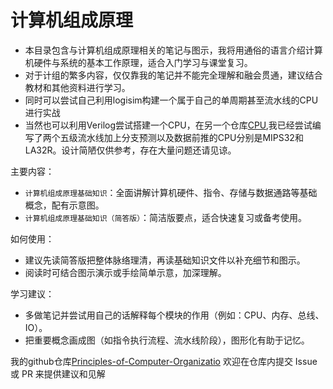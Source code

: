 # 计算机组成原理

- 本目录包含与计算机组成原理相关的笔记与图示，我将用通俗的语言介绍计算机硬件与系统的基本工作原理，适合入门学习与课堂复习。
- 对于计组的繁多内容，仅仅靠我的笔记并不能完全理解和融会贯通，建议结合教材和其他资料进行学习。
- 同时可以尝试自己利用logisim构建一个属于自己的单周期甚至流水线的CPU进行实战
- 当然也可以利用Verilog尝试搭建一个CPU，在另一个仓库[CPU](https://github.com/jlu005807/CPU),我已经尝试编写了两个五级流水线加上分支预测以及数据前推的CPU分别是MIPS32和LA32R。设计简陋仅供参考，存在大量问题还请见谅。


主要内容：

- `计算机组成原理基础知识`：全面讲解计算机硬件、指令、存储与数据通路等基础概念，配有示意图。
- `计算机组成原理基础知识（简答版）`：简洁版要点，适合快速复习或备考使用。

如何使用：

- 建议先读简答版把整体脉络理清，再读基础知识文件以补充细节和图示。
- 阅读时可结合图示演示或手绘简单示意，加深理解。

学习建议：

- 多做笔记并尝试用自己的话解释每个模块的作用（例如：CPU、内存、总线、IO）。
- 把重要概念画成图（如指令执行流程、流水线阶段），图形化有助于记忆。


我的github仓库[Principles-of-Computer-Organizatio](https://github.com/jlu005807/Principles-of-Computer-Organization)
欢迎在仓库内提交 Issue 或 PR 来提供建议和见解